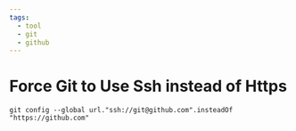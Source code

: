```yaml
---
tags:
  - tool
  - git
  - github
---
```

# Force Git to Use Ssh instead of Https

```
git config --global url."ssh://git@github.com".insteadOf "https://github.com"
```
